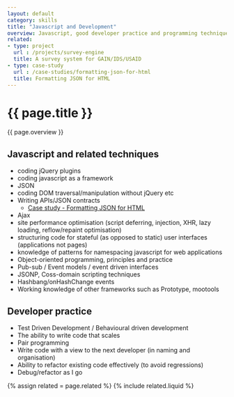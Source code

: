 ```yaml
---
layout: default
category: skills
title: "Javascript and Development"
overview: Javascript, good developer practice and programming techniques
related:
- type: project
  url : /projects/survey-engine
  title: A survey system for GAIN/IDS/USAID
- type: case-study
  url : /case-studies/formatting-json-for-html
  title: Formatting JSON for HTML
---
```


# {{ page.title }}

{{ page.overview }}

## Javascript and related techniques

* coding jQuery plugins
* coding javascript as a framework 
* JSON
* coding DOM traversal/manipulation without jQuery etc
* Writing APIs/JSON contracts 
  <ul class="related">
  	<li class="related-item case-study"><a href="/case-studies/formatting-json-for-html">Case study - Formatting JSON for HTML</a></li>
  </ul>
* Ajax
* site performance optimisation (script deferring, injection, XHR, lazy loading, reflow/repaint optimisation)
* structuring code for stateful (as opposed to static) user interfaces (applications not pages)
* knowledge of patterns for namespacing javascript for web applications
* Object-oriented programming, principles and practice
* Pub-sub / Event models / event driven interfaces
* JSONP, Coss-domain scripting techniques
* Hashbang/onHashChange events
* Working knowledge of other frameworks such as Prototype, mootools

## Developer practice

* Test Driven Development / Behavioural driven development 
* The ability to write code that scales
* Pair programming 
* Write code with a view to the next developer (in naming and organisation)
* Ability to refactor existing code effectively (to avoid regressions)
* Debug/refactor as I go

{% assign related = page.related %}
{% include related.liquid %}